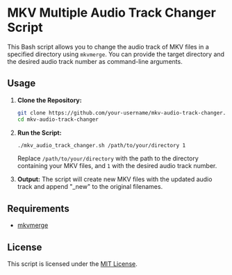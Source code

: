 # MKV Multiple Audio Track Changer Script

This Bash script allows you to change the audio track of MKV files in a specified directory using `mkvmerge`. You can provide the target directory and the desired audio track number as command-line arguments.

## Usage

1. **Clone the Repository:**
    ```bash
    git clone https://github.com/your-username/mkv-audio-track-changer.git
    cd mkv-audio-track-changer
    ```

2. **Run the Script:**
    ```bash
    ./mkv_audio_track_changer.sh /path/to/your/directory 1
    ```
   Replace `/path/to/your/directory` with the path to the directory containing your MKV files, and `1` with the desired audio track number.

3. **Output:**
   The script will create new MKV files with the updated audio track and append "_new" to the original filenames.

## Requirements

- [mkvmerge](https://mkvtoolnix.download/)

## License

This script is licensed under the [MIT License](LICENSE).

